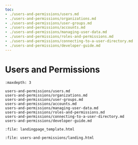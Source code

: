 ```yaml
---
toc:
- ./users-and-permissions/users.md
- ./users-and-permissions/organizations.md
- ./users-and-permissions/user-groups.md
- ./users-and-permissions/accounts.md
- ./users-and-permissions/managing-user-data.md
- ./users-and-permissions/roles-and-permissions.md
- ./users-and-permissions/connecting-to-a-user-directory.md
- ./users-and-permissions/developer-guide.md
---
```

# Users and Permissions

```{toctree}
:maxdepth: 3

users-and-permissions/users.md
users-and-permissions/organizations.md
users-and-permissions/user-groups.md
users-and-permissions/accounts.md
users-and-permissions/managing-user-data.md
users-and-permissions/roles-and-permissions.md
users-and-permissions/connecting-to-a-user-directory.md
users-and-permissions/developer-guide.md
```

```{raw} html
:file: landingpage_template.html
```

```{raw} html
:file: users-and-permissions/landing.html
```